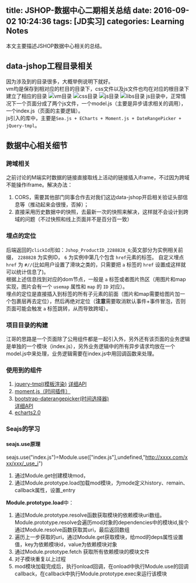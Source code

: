 title: JSHOP-数据中心二期相关总结
date: 2016-09-02 10:24:36
tags: [JD实习]
categories: Learning Notes
---
本文主要描述JSHOP数据中心相关的总结。    
## data-jshop工程目录相关
因为涉及到的目录很多，大概举例说明下就好。    
vm均是保存到相对应的栏目的目录下，css文件以及js文件也均在对应的根目录下建立了相应的目录
![vm目录](/img/data-jshop/vm.png)
![css目录](/img/data-jshop/css.png)
![js目录](/img/data-jshop/js.png)
![libs目录](/img/data-jshop/libs.png)
js目录中，正常情况下一个页面分成了两个js文件，一个model.js（主要是异步请求相关的调用），一个index.js（页面的主要逻辑）。    
js引入的库中，主要是`Sea.js + ECharts + Moment.js + DateRangePicker + jQuery-tmpl`。

## 数据中心相关细节
### 跨域相关
之前讨论的M端实时数据的链接直接取线上活动的链接插入iframe，不过因为跨域不能操作iframe。解决办法：    
1. CORS，需要其他部门同事合作去对我们这边data-jshop开启相关验证头部信息等（推动起来会很慢，否掉）；
2. 直接采用历史数据中的快照，去最新一次的快照来解决，这样就不会设计到跨域的问题（不过快照和线上页面并不是百分百一致）

### 埋点的定位
后端返回的`clickId`形如：`Jshop_ProductID_2288828_6`;英文部分为实例相关前缀， `2288828` 为实例ID， `6` 为实例中第几个包含 `href`元素的标签。
 自定义埋点 `href` 为 `#//`(比如用户设置了滑块之类的，只需要把 `a` 标签的 `href` 设置成这样就可以统计信息了)。    
 根据上述信息找到对应的dom节点，一般是 `a` 标签或者图片热区（用图片和map实现，图片会有一个 `usemap` 属性和 `map` 的 `ID` 对应）。    
 埋点的定位是直接插入到标签的所有子元素的前面（图片和map需要给图片加一个包裹层再去定位），然后再绝对定位（**注意**需要取消默认事件+事件冒泡，否则页面可能会触发 `a` 标签跳转，从而导致跨域）。    
 
### 项目目录的构建
 江哥的思路是一个页面除了公用组件都是一起引入外，另外还有该页面的业务逻辑是单独的一个模块（index.js），另外业务逻辑中的所有异步请求均放在一个model.js中来处理，业务逻辑需要在index.js中用回调函数来处理。
 
### 使用到的组件
1. [jquery-tmpl(模板渲染)](https://github.com/BorisMoore/jquery-tmpl)
[详细API](http://web.archive.org/web/20120920065217/http://api.jquery.com/category/plugins/templates/)
2. [moment.js（时间插件）](http://momentjs.cn/)
3. [bootstrap-daterangepicker(时间选择器)](https://github.com/dangrossman/bootstrap-daterangepicker)    
[详细API](http://www.daterangepicker.com/)
4. [echarts2.0](http://echarts.baidu.com/echarts2/)

### Seajs的学习
#### seajs.use原理
seajs.use("index.js")=Module.use(["index.js"],undefined,"http://xxxx.com/xxx/xxx/_use_i")    
1. 通过Module.get创建模块mod，
2. 通过Module.prototype.load加载mod模块，为mode定义history、remain、callback属性，设置_entry    
 
**Module.prototype.load**中：
1. 通过Module.prototype.resolve函数获取模块的依赖模块uri数组。
Module.prototype.resolve会遍历mod对象的dependencies中的模块id,挨个通过Module.resolve函数获取其uri，最后返回数组
2. 遍历上一步获取的uri，通过Module.get获取模块，给mod的deps属性设置值，key为依赖模块id，value为依赖模块对象
3. 通过Module.prototype.fetch 获取所有依赖模块的模块文件
4. 对子模块重复以上过程
5. mod模块加载完成后，执行onload回调，在onload中执行Module.use的回调callback，在callback中执行Module.prototype.exec来运行该模块
 
 
 